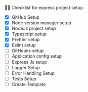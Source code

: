 🧑‍💻 Checklist for express project setup

-   [x] GitHub Setup
-   [x] Node version manager setup
-   [x] NodeJs project setup
-   [x] Typescript setup
-   [x] Prettier setup
-   [x] Eslint setup
-   [ ] GitHooks setup
-   [ ] Application config setup
-   [ ] Express Js setup
-   [ ] Logger Setup
-   [ ] Error Handling Setup
-   [ ] Tests Setup
-   [ ] Create Template

